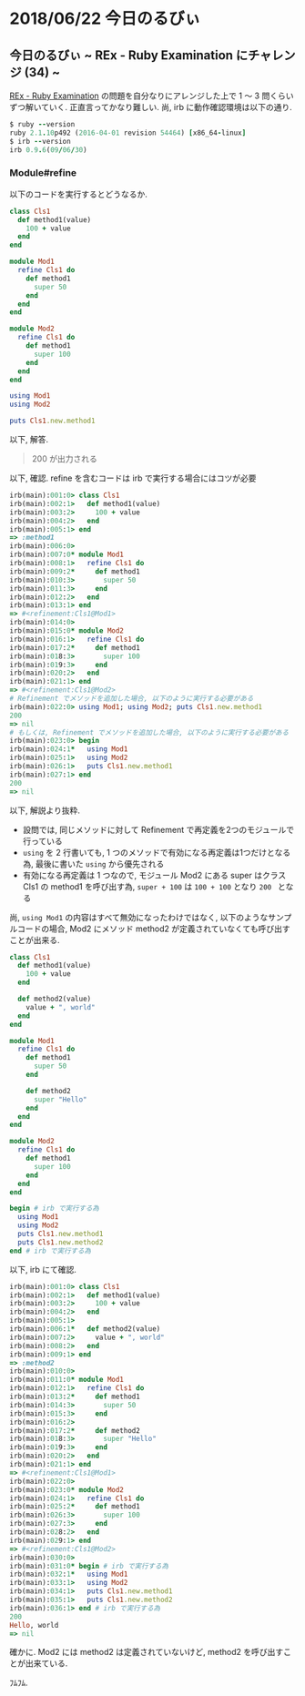 # 2018/06/22 今日のるびぃ

## 今日のるびぃ ~ REx - Ruby Examination にチャレンジ (34) ~

[REx - Ruby Examination](https://rex.libertyfish.co.jp/) の問題を自分なりにアレンジした上で 1 〜 3 問くらいずつ解いていく. 正直言ってかなり難しい. 尚, irb に動作確認環境は以下の通り.

```ruby
$ ruby --version
ruby 2.1.10p492 (2016-04-01 revision 54464) [x86_64-linux]
$ irb --version
irb 0.9.6(09/06/30)
```

### Module#refine

以下のコードを実行するとどうなるか.

```ruby
class Cls1
  def method1(value)
    100 + value
  end
end

module Mod1
  refine Cls1 do
    def method1
      super 50
    end
  end
end

module Mod2
  refine Cls1 do
    def method1
      super 100
    end
  end
end

using Mod1
using Mod2

puts Cls1.new.method1
```

以下, 解答.

> 200 が出力される

以下, 確認. refine を含むコードは irb で実行する場合にはコツが必要

```ruby
irb(main):001:0> class Cls1
irb(main):002:1>   def method1(value)
irb(main):003:2>     100 + value
irb(main):004:2>   end
irb(main):005:1> end
=> :method1
irb(main):006:0> 
irb(main):007:0* module Mod1
irb(main):008:1>   refine Cls1 do
irb(main):009:2*     def method1
irb(main):010:3>       super 50
irb(main):011:3>     end
irb(main):012:2>   end
irb(main):013:1> end
=> #<refinement:Cls1@Mod1>
irb(main):014:0> 
irb(main):015:0* module Mod2
irb(main):016:1>   refine Cls1 do
irb(main):017:2*     def method1
irb(main):018:3>       super 100
irb(main):019:3>     end
irb(main):020:2>   end
irb(main):021:1> end
=> #<refinement:Cls1@Mod2>
# Refinement でメソッドを追加した場合, 以下のように実行する必要がある
irb(main):022:0> using Mod1; using Mod2; puts Cls1.new.method1
200
=> nil
# もしくは, Refinement でメソッドを追加した場合, 以下のように実行する必要がある
irb(main):023:0> begin
irb(main):024:1*   using Mod1
irb(main):025:1>   using Mod2
irb(main):026:1>   puts Cls1.new.method1
irb(main):027:1> end
200
=> nil
```

以下, 解説より抜粋.

* 設問では, 同じメソッドに対して Refinement で再定義を2つのモジュールで行っている
* `using` を 2 行書いても, 1 つのメソッドで有効になる再定義は1つだけとなる為, 最後に書いた `using` から優先される
* 有効になる再定義は 1 つなので, モジュール Mod2 にある super はクラス Cls1 の method1 を呼び出す為, `super + 100` は `100 + 100` となり `200 ` となる


尚, `using Mod1` の内容はすべて無効になったわけではなく, 以下のようなサンプルコードの場合, Mod2 にメソッド method2 が定義されていなくても呼び出すことが出来る.

```ruby
class Cls1
  def method1(value)
    100 + value
  end

  def method2(value)
    value + ", world"
  end
end

module Mod1
  refine Cls1 do
    def method1
      super 50
    end

    def method2
      super "Hello"
    end
  end
end

module Mod2
  refine Cls1 do
    def method1
      super 100
    end
  end
end

begin # irb で実行する為
  using Mod1
  using Mod2
  puts Cls1.new.method1
  puts Cls1.new.method2
end # irb で実行する為
```

以下, irb にて確認.

```ruby
irb(main):001:0> class Cls1
irb(main):002:1>   def method1(value)
irb(main):003:2>     100 + value
irb(main):004:2>   end
irb(main):005:1> 
irb(main):006:1*   def method2(value)
irb(main):007:2>     value + ", world"
irb(main):008:2>   end
irb(main):009:1> end
=> :method2
irb(main):010:0> 
irb(main):011:0* module Mod1
irb(main):012:1>   refine Cls1 do
irb(main):013:2*     def method1
irb(main):014:3>       super 50
irb(main):015:3>     end
irb(main):016:2> 
irb(main):017:2*     def method2
irb(main):018:3>       super "Hello"
irb(main):019:3>     end
irb(main):020:2>   end
irb(main):021:1> end
=> #<refinement:Cls1@Mod1>
irb(main):022:0> 
irb(main):023:0* module Mod2
irb(main):024:1>   refine Cls1 do
irb(main):025:2*     def method1
irb(main):026:3>       super 100
irb(main):027:3>     end
irb(main):028:2>   end
irb(main):029:1> end
=> #<refinement:Cls1@Mod2>
irb(main):030:0> 
irb(main):031:0* begin # irb で実行する為
irb(main):032:1*   using Mod1
irb(main):033:1>   using Mod2
irb(main):034:1>   puts Cls1.new.method1
irb(main):035:1>   puts Cls1.new.method2
irb(main):036:1> end # irb で実行する為
200
Hello, world
=> nil
```

確かに. Mod2 には method2 は定義されていないけど, method2 を呼び出すことが出来ている.

ﾌﾑﾌﾑ.
